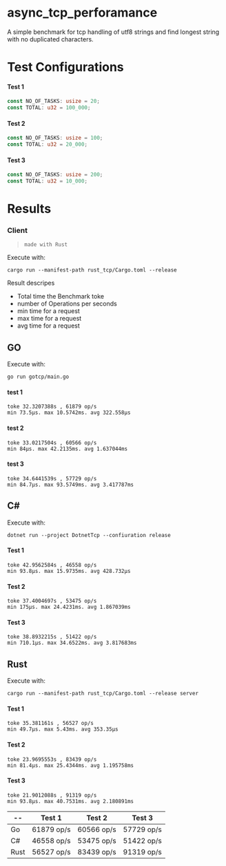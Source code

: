 # async_tcp_perforamance

A simple benchmark for tcp handling of utf8 strings and find longest string with no duplicated characters.


# Test Configurations
#### Test 1
```rust
const NO_OF_TASKS: usize = 20;
const TOTAL: u32 = 100_000;
```
#### Test 2
```rust
const NO_OF_TASKS: usize = 100;
const TOTAL: u32 = 20_000;
```
#### Test 3
```rust
const NO_OF_TASKS: usize = 200;
const TOTAL: u32 = 10_000;
```

# Results

### Client 
>`made with Rust`

Execute with:
```
cargo run --manifest-path rust_tcp/Cargo.toml --release
```
Result descripes
- Total time the Benchmark toke
- number of Operations per seconds
- min time for a request
- max time for a request
- avg time for a request

## **GO**
Execute with:
```
go run gotcp/main.go
```
#### test 1
    toke 32.3207388s , 61879 op/s
    min 73.5µs. max 10.5742ms. avg 322.558µs
#### test 2
    toke 33.0217504s , 60566 op/s
    min 84µs. max 42.2135ms. avg 1.637044ms
#### test 3
    toke 34.6441539s , 57729 op/s
    min 84.7µs. max 93.5749ms. avg 3.417787ms

## **C#**
Execute with:
```
dotnet run --project DotnetTcp --confiuration release
```
#### Test 1
    toke 42.9562584s , 46558 op/s
    min 93.8µs. max 15.9735ms. avg 428.732µs
#### Test 2
    toke 37.4004697s , 53475 op/s
    min 175µs. max 24.4231ms. avg 1.867039ms
#### Test 3
    toke 38.8932215s , 51422 op/s
    min 710.1µs. max 34.6522ms. avg 3.817683ms

## **Rust**
Execute with:
```
cargo run --manifest-path rust_tcp/Cargo.toml --release server
```
#### Test 1
    toke 35.381161s , 56527 op/s
    min 49.7µs. max 5.43ms. avg 353.35µs
#### Test 2
    toke 23.9695553s , 83439 op/s
    min 81.4µs. max 25.4344ms. avg 1.195758ms
#### Test 3
    toke 21.9012088s , 91319 op/s
    min 93.8µs. max 40.7531ms. avg 2.180891ms


| -- | Test 1 | Test 2 | Test 3 |
| ------ | ------ | ------ | ------ |
| Go | 61879 op/s | 60566 op/s | 57729 op/s |
| C# | 46558 op/s | 53475 op/s | 51422 op/s |
| Rust | 56527 op/s | 83439 op/s | 91319 op/s |



